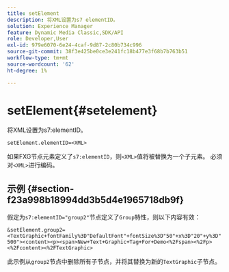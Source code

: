 ```yaml
---
title: setElement
description: 将XML设置为s7 elementID。
solution: Experience Manager
feature: Dynamic Media Classic,SDK/API
role: Developer,User
exl-id: 979e6070-6e24-4caf-9d87-2c80b734c996
source-git-commit: 38f3e425be0ce3e241fc18b477e3f68b7b763b51
workflow-type: tm+mt
source-wordcount: '62'
ht-degree: 1%

---
```


# setElement{#setelement}

将XML设置为s7:elementID。

`setElement.elementID=<XML>`

如果FXG节点元素定义了`s7:elementID`，则`<XML>`值将被替换为一个子元素。 必须对`<XML>`进行编码。

## 示例 {#section-f23a998b18994dd3b5d4e1965718db9f}

假定为`s7:elementID="group2"`节点定义了`Group`特性，则以下内容有效：

`&setElement.group2=<TextGraphic+fontFamily%3D"DefaultFont"+fontSize%3D"50"+x%3D"20"+y%3D"500"><content><p><span>New+Text+Graphic+Tag+For+Demo<%2Fspan><%2Fp><%2Fcontent><%2FTextGraphic>`

此示例从`group2`节点中删除所有子节点，并将其替换为新的`TextGraphic`子节点。
